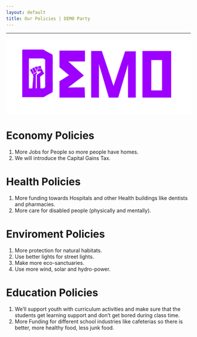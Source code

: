```yaml
---
layout: default
title: Our Policies | DEMO Party
---
```


------------------------------------------

<div class="img">
  <img src="https://raw.githubusercontent.com/CYBORG123456789/DEMO-party-official-site/master/assets/DEMO%20full%20name%20small.png">
</div>

Economy Policies
================

1. More Jobs for People so more people have homes.
2. We will introduce the Capital Gains Tax.

Health Policies
===============

1. More funding towards Hospitals and other Health buildings like dentists and pharmacies.
2. More care for disabled people (physically and mentally).

Enviroment Policies
===================

1. More protection for natural habitats.
2. Use better lights for street lights.
3. Make more eco-sanctuaries.
4. Use more wind, solar and hydro-power.

Education Policies
==================

1. We’ll support youth with curriculum activities and make sure that the students get learning support and don’t get bored during class time.
2. More Funding for different school industries like cafeterias so there is better, more healthy food, less junk food.
